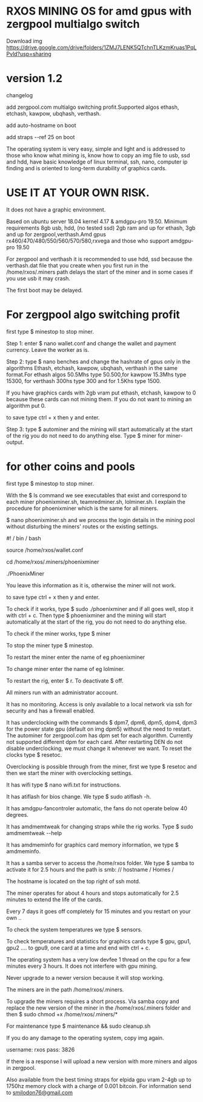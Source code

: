 # RXOS MINING OS for amd gpus with zergpool multialgo switch #


Download img https://drive.google.com/drive/folders/1ZMJ7LENK5QTchnTLKzmKruas1PqLPvld?usp=sharing


# version 1.2
changelog

add zergpool.com multialgo switching profit.Supported algos ethash, etchash, kawpow, ubqhash, verthash.

add auto-hostname on boot

add straps --ref 25 on boot

The operating system is very easy, simple and light and is addressed to those who know what mining is, know how to copy an img file to usb, ssd and hdd, have basic knowledge of linux terminal, ssh, nano, computer ip finding and is oriented to long-term durability of graphics cards.

# USE IT AT YOUR OWN RISK.

It does not have a graphic environment.

Based on ubuntu server 18.04 kernel 4.17 & amdgpu-pro 19.50.
Minimum requirements 8gb usb, hdd, (no tested ssd) 2gb ram and up for ethash, 3gb and up for zergpool,verthash.Amd gpus rx460/470/480/550/560/570/580,rxvega and those who support amdgpu-pro 19.50

For zergpool and verthash it is recommended to use hdd, ssd because the verthash.dat file that you create when you first run in the /home/rxos/.miners path delays the start of the miner and in some cases if you use usb it may crash.

The first boot may be delayed.

# For zergpool algo switching profit #

first type $ minestop to stop miner.

Step 1: enter $ nano wallet.conf and change the wallet and payment currency. Leave the worker as is.

Step 2: type $ nano benches and change the hashrate of gpus only in the algorithms Ethash, etchash, kawpow, ubqhash, verthash in the same format.For ethash algos 50.5Mhs type 50.500,for kawpow 15.3Mhs type 15300, for verthash 300hs type 300 and for 1.5Khs type 1500.

If you have graphics cards with 2gb vram put ethash, etchash, kawpow to 0 because these cards can not mining them. If you do not want to mining an algorithm put 0.

to save type ctrl + x then y and enter.

Step 3: type $ autominer and the mining will start automatically at the start of the rig you do not need to do anything else. Type $ miner for miner-output.

# for other coins and pools #

first type $ minestop to stop miner.

With the $ ls command we see executables that exist and correspond to each miner phoenixminer.sh, teamredminer.sh, lolminer.sh. I explain the procedure for phoenixminer which is the same for all miners.

$ nano phoenixminer.sh and we process the login details in the mining pool without disturbing the miners' routes or the existing settings.

#! / bin / bash

source /home/rxos/wallet.conf

cd /home/rxos/.miners/phoenixminer

./PhoenixMiner

You leave this information as it is, otherwise the miner will not work.

to save type ctrl + x then y and enter.

To check if it works, type $ sudo ./phoenixminer and if all goes well, stop it with ctrl + c. Then type $ phoenixminer and the mining will start automatically at the start of the rig, you do not need to do anything else.

To check if the miner works, type $ miner

To stop the miner type $ minestop.

To restart the miner enter the name of eg phoenixminer

To change miner enter the name of eg lolminer.

To restart the rig, enter $ r. To deactivate $ off.

All miners run with an administrator account.

It has no monitoring. Access is only available to a local network via ssh for security and has a firewall enabled.

It has underclocking with the commands $ dpm7, dpm6, dpm5, dpm4, dpm3 for the power state gpu (default on img dpm5) without the need to restart. The autominer for zergpool.com has dpm set for each algorithm. Currently not supported different dpm for each card.
After restarting DEN do not disable underclocking, we must change it whenever we want. To reset the clocks type $ resetoc.

Overclocking is possible through from the miner, first we type $ resetoc and then we start the miner with overclocking settings.

It has wifi type $ nano wifi.txt for instructions.

It has atiflash for bios change. We type $ sudo atiflash -h.

It has amdgpu-fancontroler automatic, the fans do not operate below 40 degrees.

It has amdmemtweak for changing straps while the rig works. Type $ sudo amdmemtweak --help

It has amdmeminfo for graphics card memory information, we type $ amdmeminfo.

It has a samba server to access the /home/rxos folder. We type $ samba to activate it for 2.5 hours and the path is smb: // hostname / Homes /

The hostname is located on the top right of ssh motd.

The miner operates for about 4 hours and stops automatically for 2.5 minutes to extend the life of the cards.

Every 7 days it goes off completely for 15 minutes and you restart on your own ..

To check the system temperatures we type $ sensors.

To check temperatures and statistics for graphics cards type $ gpu, gpu1, gpu2 .... to gpu9, one card at a time and end with ctrl + c.

The operating system has a very low devfee 1 thread on the cpu for a few minutes every 3 hours. It does not interfere with gpu mining.

Never upgrade to a newer version because it will stop working.

The miners are in the path /home/rxos/.miners.

To upgrade the miners requires a short process. Via samba copy and replace the new version of the miner in the /home/rxos/.miners folder and then $ sudo chmod +x /home/rxos/.miners/*

For maintenance type $ maintenance && sudo cleanup.sh

If you do any damage to the operating system, copy img again.

username: rxos
pass: 3826

If there is a response I will upload a new version with more miners and algos in zergpool.

Also available from the best timing straps for elpida gpu vram 2-4gb up to 1750hz memory clock with a charge of 0.001 bitcoin. For information send to smilodon76@gmail.com
